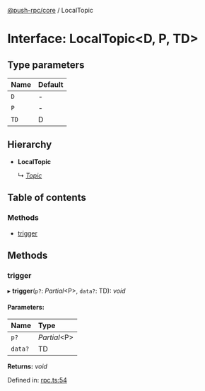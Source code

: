 [@push-rpc/core](../README.md) / LocalTopic

# Interface: LocalTopic<D, P, TD\>

## Type parameters

| Name | Default |
| :------ | :------ |
| `D` | - |
| `P` | - |
| `TD` | D |

## Hierarchy

* **LocalTopic**

  ↳ [*Topic*](topic.md)

## Table of contents

### Methods

- [trigger](localtopic.md#trigger)

## Methods

### trigger

▸ **trigger**(`p?`: *Partial*<P\>, `data?`: TD): *void*

#### Parameters:

| Name | Type |
| :------ | :------ |
| `p?` | *Partial*<P\> |
| `data?` | TD |

**Returns:** *void*

Defined in: [rpc.ts:54](https://github.com/vasyas/typescript-rpc/blob/a0bd7db/packages/core/src/rpc.ts#L54)
